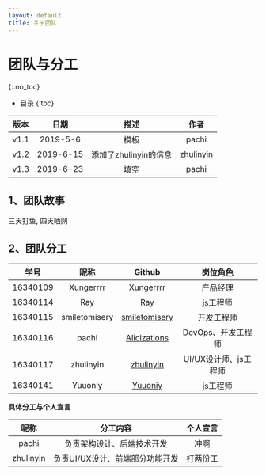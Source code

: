 ```yaml
---
layout: default
title: 关于团队
---
```


# 团队与分工
{:.no_toc}

* 目录
{:toc}

| 版本 |   日期    | 描述 |  作者   |
| :--: | :-------: | :--: | :-----: |
| v1.1 | 2019-5-6 | 模板 | pachi |
| v1.2 | 2019-6-15 | 添加了zhulinyin的信息 | zhulinyin |
| v1.3 | 2019-6-23 | 填空 | pachi |

## 1、团队故事

三天打鱼, 四天晒网

## 2、团队分工

|学号|昵称|Github|岗位角色|
|:--:|:--:|:--:|:--:|
|16340109| Xungerrrr | [Xungerrrr](https://github.com/Xungerrrr) | 产品经理 |
|16340114| Ray | [Ray](https://github.com/Illidan27) | js工程师 |
|16340115| smiletomisery | [smiletomisery](https://github.com/smiletomisery) | 开发工程师 |
|16340116| pachi | [Alicizations](https://github.com/Alicizations) | DevOps、开发工程师 |
|16340117| zhulinyin | [zhulinyin](https://github.com/zhulinyin) | UI/UX设计师、js工程师 |
|16340141| Yuuoniy | [Yuuoniy](https://github.com/Yuuoniy) | js工程师 |


**具体分工与个人宣言**

| 昵称 | 分工内容 | 个人宣言 |
|:--:|:--:|:--:|
| pachi | 负责架构设计、后端技术开发 | 冲啊 |
| zhulinyin | 负责UI/UX设计、前端部分功能开发 | 打两份工 |
